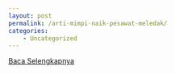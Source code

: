 ```yaml
---
layout: post
permalink: /arti-mimpi-naik-pesawat-meledak/
categories:
    - Uncategorized
---
```


[Baca Selengkapnya](/01)